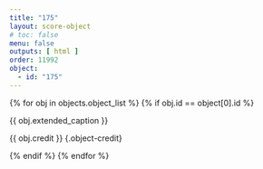 ```yaml
---
title: "175"
layout: score-object
# toc: false
menu: false
outputs: [ html ]
order: 11992
object:
  - id: "175"
---
```


{% for obj in objects.object_list %}
{% if obj.id == object[0].id %}

{{ obj.extended_caption }}

{{ obj.credit }} {.object-credit}

{% endif %}
{% endfor %}
